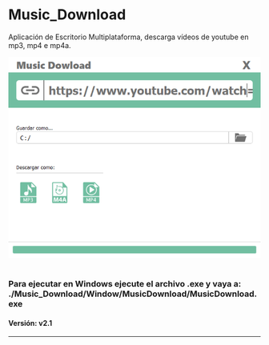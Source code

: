 # Music_Download

Aplicación de Escritorio Multiplataforma, descarga vídeos de youtube en mp3, mp4 e mp4a.

![Imagen Programa](/asserts/ejm.png)

#
### Para ejecutar en Windows ejecute el archivo .exe y vaya a: ./Music_Download/Window/MusicDownload/MusicDownload.exe
#### Versión: v2.1
---
